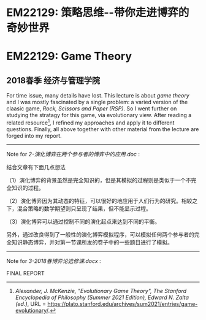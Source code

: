 # EM22129: 策略思维--带你走进博弈的奇妙世界
# EM22129: Game Theory

## 2018春季	经济与管理学院

For time issue, many details have lost. This lecture is about *game theory* and I was mostly fascinated by 
a single problem: a varied version of the claasic game, *Rock, Scissors and Paper (RSP)*. So I went further 
on studying the stratagy for this game, via evolutionary view. After reading a related resource[^1], I refined my approaches
and apply it to different questions. Finally, all above together with other material from the lecture are forged into my report. 

---
Note for *2-演化博弈在两个参与者的博弈中的应用.doc* : 

结合文章有下面几点想法

（1）演化博弈的背景虽然是完全知识的，但是其模拟的过程则是类似于一个不完全知识的过程。

（2）演化博弈因为其动态的特征，可以很好的地应用于人们行为的研究。相较之下，混合策略的数学期望则只呈现了结果，但不能显示过程。

（3）演化博弈可以通过控制不同的演化起点来达到不同的平衡。

另外，通过改良得到了一般性的演化博弈模拟程序，可以模拟任何两个参与者的完全知识静态博弈，并对第一节课所发的卷子中的一些题目进行了模拟。

---
Note for *3-2018春博弈论选修课.docx* : 

FINAL REPORT

[^1]:*Alexander, J. McKenzie, "Evolutionary Game Theory", The Stanford Encyclopedia of Philosophy (Summer 2021 Edition), Edward N. Zalta (ed.)*, URL = <https://plato.stanford.edu/archives/sum2021/entries/game-evolutionary/>.
